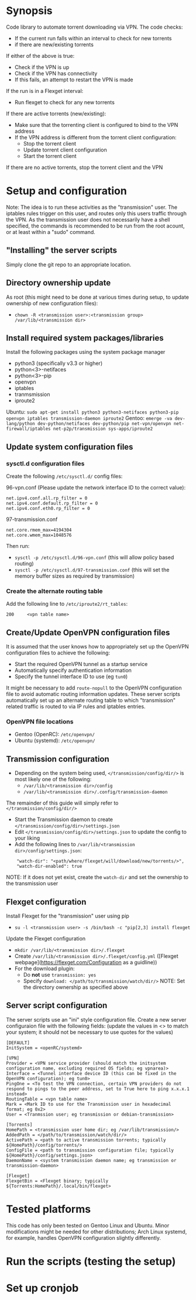 # Synopsis
Code library to automate torrent downloading via VPN.
The code checks:
* If the current run falls within an interval to check for new torrents
* if there are new/existing torrents

If either of the above is true:
* Check if the VPN is up
* Check if the VPN has connectivity
* If this fails, an attempt to restart the VPN is made

If the run is in a Flexget interval:
* Run flexget to check for any new torrents

If there are active torrents (new/existing):
* Make sure that the torrenting client is configured to bind to the VPN address
* If the VPN address is different from the torrent client configuration:
  - Stop the torrent client
  - Update torrent client configuration
  - Start the torrent client
  
If there are no active torrents, stop the torrent client and the VPN

# Setup and configuration
Note: The idea is to run these activities as the "transmission" user. The iptables rules trigger on this user, and routes only this users traffic through the VPN. As the transmission user does not necessarily have a shell specified, the commands is recommended to be run from the root acount, or at least within a "sudo" command.

## "Installing" the server scripts
Simply clone the git repo to an appropriate location.

## Directory ownership update
As root (this might need to be done at various times during setup, to update ownership of new configuration files):
* `chown -R <transmission user>:<transmission group> /var/lib/<transmission dir>`

## Install required system packages/libraries
Install the following packages using the system package manager
* python3 (specifically v3.3 or higher)
* python<3>-netifaces
* python<3>-pip
* openvpn
* iptables
* tranmsmission
* iproute2

Ubuntu: `sudo apt-get install python3 python3-netifaces python3-pip openvpn iptables transmission-daemon iproute2`
Gentoo: `emerge -va dev-lang/python dev-python/netifaces dev-python/pip net-vpn/openvpn net-firewall/iptables net-p2p/transmission sys-apps/iproute2`

## Update system configuration files
### sysctl.d configuration files
Create the following `/etc/sysctl.d/` config files:

96-vpn.conf (Please update the network interface ID to the correct value):
```
net.ipv4.conf.all.rp_filter = 0
net.ipv4.conf.default.rp_filter = 0
net.ipv4.conf.eth0.rp_filter = 0
```

97-transmission.conf
```
net.core.rmem_max=4194304
net.core.wmem_max=1048576
```

Then run:
* `sysctl -p /etc/sysctl.d/96-vpn.conf` (this will allow policy based routing)
* `sysctl -p /etc/sysctl.d/97-transmission.conf` (this will set the memory buffer sizes as required by transmission)

### Create the alternate routing table
Add the following line to `/etc/iproute2/rt_tables`:
```
200		<vpn table name>
```

## Create/Update OpenVPN configuration files
It is assumed that the user knows how to appropriately set up the OpenVPN configuration files to achieve the following:
* Start the required OpenVPN tunnel as a startup service
* Automatically specify authentication information
* Specify the tunnel interface ID to use (eg `tun0`)

It might be necessary to add `route-nopull` to the OpenVPN configuration file to avoid automatic routing information updates. These server scripts automatically set up an alternate routing table to which "transmission" related traffic is routed to via IP rules and iptables entries.

### OpenVPN file locations
* Gentoo (OpenRC): `/etc/openvpn/`
* Ubuntu (systemd): `/etc/openvpn/`

## Transmission configuration
* Depending on the system being used, `</transmission/config/dir/>` is most likely one of the following:
  - `/var/lib/<transmission dir>/config`
  - `/var/lib/<transmission dir>/.config/transmission-daemon`

The remainder of this guide will simply refer to `</transmission/config/dir/>`
* Start the Transmission daemon to create `</transmission/config/dir>/settings.json`
* Edit `</transmission/config/dir>/settings.json` to update the config to your liking
* Add the following lines to `/var/lib/<transmission dir>/config/settings.json`:
```
	"watch-dir": "<path/where/flexget/will/download/new/torrents/>", 
    "watch-dir-enabled": true
```
NOTE: If it does not yet exist, create the `watch-dir` and set the ownership to the transmission user

## Flexget configuration
Install Flexget for the "transmission" user using pip
* `su -l <transmission user> -s /bin/bash -c "pip[2,3] install flexget`

Update the Flexget configuration
* `mkdir /var/lib/<transmission dir>/.flexget`
* Create `/var/lib/<transmission dir>/.flexget/config.yml` ([Flexget webpage](https://flexget.com/Configuration as a guidline))
* For the download plugin:
  - Do **not** use `transmission: yes`
  - Specify `download: </path/to/transmission/watch/dir/>`
NOTE: Set the directory ownership as specified above

## Server script configuration
The server scripts use an "ini" style configuration file. Create a new server configuraion file with the following fields:
(update the values in <> to match your system; it should not be necessary to use quotes for the values)
```
[DEFAULT]
InitSystem = <openRC/systemd>

[VPN]
Provider = <VPN service provider (should match the initsystem configuration name, excluding required OS fields; eg vpnarea)>
Interface = <Tunnel interface device ID (this can be fixed in the OpenVPN configuration); eg tun0>
PingOne = <To test the VPN connection, certain VPN providers do not respond to pings to the peer address, set to True here to ping x.x.x.1 instead>
RoutingTable = <vpn table name>
Mark = <Mark ID to use for the Transmission user in hexadecimal format; eg 0x2>
User = <Tranmssion user; eg transmission or debian-transmission>

[Torrents]
HomePath = <transmission user home dir; eg /var/lib/transmission/>
AddedPath = </path/to/transmission/watch/dir/>
ActivePath = <path to active transmission torrents; typically ${HomePath}/config/torrents/>
ConfigFile = <path to transmission configuration file; typically ${HomePath}/config/settings.json>
DaemonName = <system transmission daemon name; eg transmission or transmission-daemon>

[Flexget]
FlexgetBin = <Flexget binary; typically ${Torrents:HomePath}/.local/bin/flexget>
```

# Tested platforms
This code has only been tested on Gentoo Linux and Ubuntu. Minor modifications might be needed for other distributions; Arch Linux systemd, for example, handles OpenVPN configuration slightly differently.

# Run the scripts (testing the setup)

# Set up cronjob
